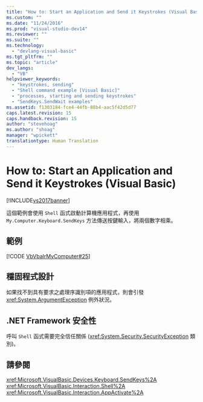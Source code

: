 ```yaml
---
title: "How to: Start an Application and Send it Keystrokes (Visual Basic) | Microsoft Docs"
ms.custom: ""
ms.date: "11/24/2016"
ms.prod: "visual-studio-dev14"
ms.reviewer: ""
ms.suite: ""
ms.technology: 
  - "devlang-visual-basic"
ms.tgt_pltfrm: ""
ms.topic: "article"
dev_langs: 
  - "VB"
helpviewer_keywords: 
  - "keystrokes, sending"
  - "Shell command example [Visual Basic]"
  - "processes, starting and sending keystrokes"
  - "SendKeys.SendWait examples"
ms.assetid: f1303184-fce4-44fb-88b4-aac5f42d5d77
caps.latest.revision: 15
caps.handback.revision: 15
author: "stevehoag"
ms.author: "shoag"
manager: "wpickett"
translationtype: Human Translation
---
```

# How to: Start an Application and Send it Keystrokes (Visual Basic)
[!INCLUDE[vs2017banner](../../../../csharp/includes/vs2017banner.md)]

這個範例會使用 `Shell` 函式啟動計算機應用程式，再使用 `My.Computer.Keyboard.SendKeys` 方法傳送按鍵輸入，將兩個數字相乘。  
  
## 範例  
 [!CODE [VbVbalrMyComputer#25](../CodeSnippet/VS_Snippets_VBCSharp/VbVbalrMyComputer#25)]  
  
## 穩固程式設計  
 如果找不到具有要求之處理序識別項的應用程式，則會引發 <xref:System.ArgumentException> 例外狀況。  
  
## .NET Framework 安全性  
 呼叫 `Shell` 函式需要完全信任關係 \(<xref:System.Security.SecurityException> 類別\)。  
  
## 請參閱  
 <xref:Microsoft.VisualBasic.Devices.Keyboard.SendKeys%2A>   
 <xref:Microsoft.VisualBasic.Interaction.Shell%2A>   
 <xref:Microsoft.VisualBasic.Interaction.AppActivate%2A>